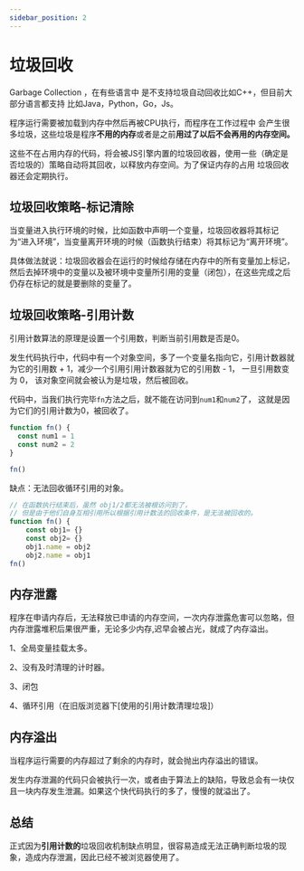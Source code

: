 ```yaml
---
sidebar_position: 2
---
```


# 垃圾回收

Garbage Collection ，在有些语言中 是不支持垃圾自动回收比如C++，但目前大部分语言都支持 比如Java，Python，Go，Js。

程序运行需要被加载到内存中然后再被CPU执行，而程序在工作过程中 会产生很多垃圾，这些垃圾是程序**不用的内存**或者是之前**用过了以后不会再用的内存空间。**

这些不在占用内存的代码，将会被JS引擎内置的垃圾回收器，使用一些（确定是否垃圾的）策略自动将其回收，以释放内存空间。为了保证内存的占用 垃圾回收器还会定期执行。

## **垃圾回收策略-标记清除**

当变量进入执行环境的时候，比如函数中声明一个变量，垃圾回收器将其标记为“进入环境”，当变量离开环境的时候（函数执行结束）将其标记为“离开环境”。

具体做法就说：垃圾回收器会在运行的时候给存储在内存中的所有变量加上标记，然后去掉环境中的变量以及被环境中变量所引用的变量（闭包），在这些完成之后仍存在标记的就是要删除的变量了。

## **垃圾回收策略-引用计数**

引用计数算法的原理是设置一个引用数，判断当前引用数是否是0。

发生代码执行中，代码中有一个对象空间，多了一个变量名指向它，引用计数器就为它的引用数 + 1，减少一个引用引用计数器就为它的引用数 - 1， 一旦引用数变为 0， 该对象空间就会被认为是垃圾，然后被回收。

代码中，当我们执行完毕`fn`方法之后，就不能在访问到`num1`和`num2`了，
这就是因为它们的引用计数为0，被回收了。

```jsx
function fn() {
  const num1 = 1
  const num2 = 2
}

fn()
```

缺点：无法回收循环引用的对象。

```jsx
// 在函数执行结束后，虽然 obj1/2都无法被根访问到了，
// 但是由于他们自身互相引用所以根据引用计数法的回收条件，是无法被回收的。
function fn() {
    const obj1= {}
    const obj2= {}
    obj1.name = obj2
    obj2.name = obj1
fn()
```

## **内存泄露**

程序在申请内存后，无法释放已申请的内存空间，一次内存泄露危害可以忽略，但内存泄露堆积后果很严重，无论多少内存,迟早会被占光，就成了内存溢出。

1、全局变量挂载太多。

2、没有及时清理的计时器。

3、闭包

4、循环引用（在旧版浏览器下[使用的引用计数清理垃圾]）

## 内存溢出

当程序运行需要的内存超过了剩余的内存时，就会抛出内存溢出的错误。

发生内存泄漏的代码只会被执行一次，或者由于算法上的缺陷，导致总会有一块仅且一块内存发生泄漏。如果这个快代码执行的多了，慢慢的就溢出了。

## 总结

正式因为**引用计数的**垃圾回收机制缺点明显，很容易造成无法正确判断垃圾的现象，造成内存泄漏，因此已经不被浏览器使用了。